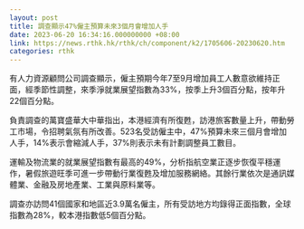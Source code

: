 ```yaml
---
layout: post
title: 調查顯示47%僱主預算未來3個月會增加人手
date: 2023-06-20 16:34:16.000000000 +08:00
link: https://news.rthk.hk/rthk/ch/component/k2/1705606-20230620.htm
categories: rthk
---
```


有人力資源顧問公司調查顯示，僱主預期今年7至9月增加員工人數意欲維持正面，經季節性調整，來季淨就業展望指數為33%，按季上升3個百分點，按年升22個百分點。

負責調查的萬寶盛華大中華指出，本港經濟有所復甦，訪港旅客數量上升，帶動勞工市場，令招聘氣氛有所改善。523名受訪僱主中，47%預算未來三個月會增加人手，14%表示會縮減人手，37%則表示未有計劃調整員工數目。

運輸及物流業的就業展望指數有最高的49%，分析指航空業正逐步恢復平穩運作，暑假旅遊旺季可進一步帶動行業復甦及增加服務網絡。其餘行業依次是通訊媒體業、金融及房地產業、工業與原料業等。

調查亦訪問41個國家和地區近3.9萬名僱主，所有受訪地方均錄得正面指數，全球指數為28%，較本港指數低5個百分點。
